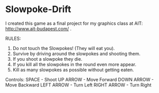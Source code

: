 # Slowpoke-Drift

I created this game as a final project for my graphics class at AIT: http://www.ait-budapest.com/ .

RULES:
1. Do not touch the Slowpokes! (They will eat you).
2. Survive by driving around the slowpokes and shooting them.
3. If you shoot a slowpoke they die.
4. If you kill all the slowpokes in the round even more appear.
5. Kill as many slowpokes as possible without getting eaten.

Controls:
SPACE - Shoot
UP ARROW - Move Forward
DOWN ARROW - Move Backward
LEFT ARROW - Turn Left
RIGHT ARROW - Turn Right
